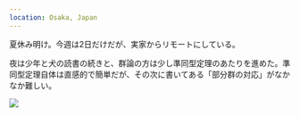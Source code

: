 ```yaml
---
location: Osaka, Japan
---
```


夏休み明け。今週は2日だけだが、実家からリモートにしている。

夜は少年と犬の読書の続きと、群論の方は少し準同型定理のあたりを進めた。準同型定理自体は直感的で簡単だが、その次に書いてある「部分群の対応」がなかなか難しい。

![](https://photos.apkas.net/medium/202308/20230824-212912.webp)
